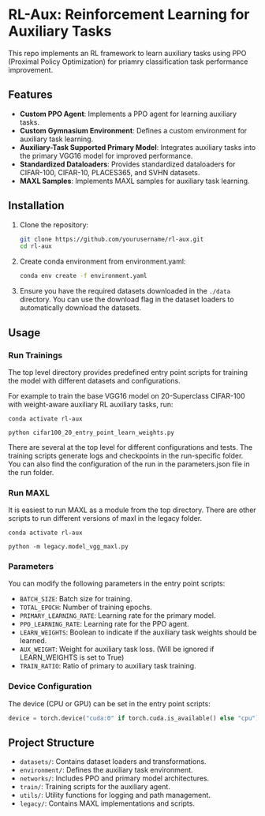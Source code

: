 # RL-Aux: Reinforcement Learning for Auxiliary Tasks

This repo implements an RL framework to learn auxiliary tasks using PPO (Proximal Policy Optimization) for priamry classification task performance improvement. 
## Features
- **Custom PPO Agent**: Implements a PPO agent for learning auxiliary tasks.
- **Custom Gymnasium Environment**: Defines a custom environment for auxiliary task learning.
- **Auxiliary-Task Supported Primary Model**: Integrates auxiliary tasks into the primary VGG16 model for improved performance.
- **Standardized Dataloaders**: Provides standardized dataloaders for CIFAR-100, CIFAR-10, PLACES365, and SVHN datasets.
- **MAXL Samples**: Implements MAXL samples for auxiliary task learning.

## Installation

1. Clone the repository:
   ```bash
   git clone https://github.com/yourusername/rl-aux.git
   cd rl-aux
   ```

2. Create conda environment from environment.yaml:
   ```bash
   conda env create -f environment.yaml
   ```

3. Ensure you have the required datasets downloaded in the `./data` directory. You can use the download flag in the dataset loaders to automatically download the datasets.

## Usage

### Run Trainings
The top level directory provides predefined entry point scripts for training the model with different datasets and configurations.

For example to train the base VGG16 model on 20-Superclass CIFAR-100 with weight-aware auxiliary RL auxiliary tasks, run:
```
conda activate rl-aux

python cifar100_20_entry_point_learn_weights.py
```
There are several at the top level for different configurations and tests. The training scripts generate logs and checkpoints in the run-specific folder. You can also find the configuration of the run in the parameters.json file in the run folder.


### Run MAXL
It is easiest to run MAXL as a module from the top directory. There are other scripts to run different versions of maxl in the legacy folder.
```
conda activate rl-aux

python -m legacy.model_vgg_maxl.py
```


### Parameters
You can modify the following parameters in the entry point scripts:
- `BATCH_SIZE`: Batch size for training.
- `TOTAL_EPOCH`: Number of training epochs.
- `PRIMARY_LEARNING_RATE`: Learning rate for the primary model.
- `PPO_LEARNING_RATE`: Learning rate for the PPO agent.
- `LEARN_WEIGHTS`: Boolean to indicate if the auxiliary task weights should be learned.
- `AUX_WEIGHT`: Weight for auxiliary task loss. (Will be ignored if LEARN_WEIGHTS is set to True)
- `TRAIN_RATIO`: Ratio of primary to auxiliary task training.

### Device Configuration
The device (CPU or GPU) can be set in the entry point scripts:
```python
device = torch.device("cuda:0" if torch.cuda.is_available() else "cpu")
```

## Project Structure
- `datasets/`: Contains dataset loaders and transformations.
- `environment/`: Defines the auxiliary task environment.
- `networks/`: Includes PPO and primary model architectures.
- `train/`: Training scripts for the auxiliary agent.
- `utils/`: Utility functions for logging and path management.
- `legacy/`: Contains MAXL implementations and scripts.
